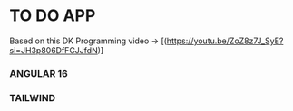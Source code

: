 # TO DO APP

Based on this DK Programming video -> [(https://youtu.be/ZoZ8z7J_SyE?si=JH3p806DfFCJJfdN)]


### ANGULAR 16
### TAILWIND

